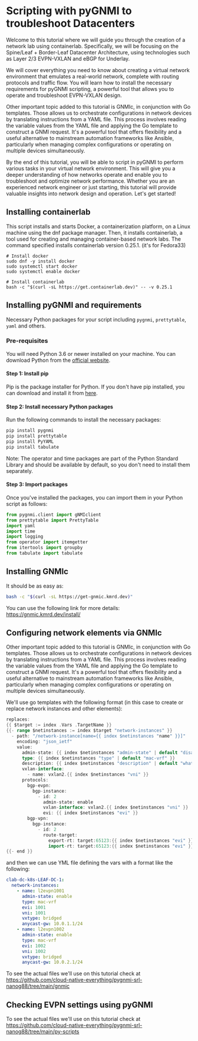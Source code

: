 # Scripting with pyGNMI to troubleshoot Datacenters

Welcome to this tutorial where we will guide you through the creation of a network lab using containerlab. Specifically, we will be focusing on the Spine/Leaf + Border-Leaf Datacenter Architecture, using technologies such as Layer 2/3 EVPN-VXLAN and eBGP for Underlay.

We will cover everything you need to know about creating a virtual network environment that emulates a real-world network, complete with routing protocols and traffic flow. You will learn how to install the necessary requirements for pyGNMI scripting, a powerful tool that allows you to operate and troubleshoot EVPN-VXLAN design.

Other important topic added to this tutorial is GNMIc, in conjunction with Go templates. Those allows us to orchestrate configurations in network devices by translating instructions from a YAML file. This process involves reading the variable values from the YAML file and applying the Go template to construct a GNMI request. It's a powerful tool that offers flexibility and a useful alternative to mainstream automation frameworks like Ansible, particularly when managing complex configurations or operating on multiple devices simultaneously.

By the end of this tutorial, you will be able to script in pyGNMI to perform various tasks in your virtual network environment. This will give you a deeper understanding of how networks operate and enable you to troubleshoot and optimize network performance. Whether you are an experienced network engineer or just starting, this tutorial will provide valuable insights into network design and operation. Let's get started!

## Installing containerlab

This script installs and starts Docker, a containerization platform, on a Linux machine using the dnf package manager. Then, it installs containerlab, a tool used for creating and managing container-based network labs. The command specified installs containerlab version 0.25.1. (it's for Fedora33)

```
# Install docker
sudo dnf -y install docker
sudo systemctl start docker
sudo systemctl enable docker

# Install containerlab
bash -c "$(curl -sL https://get.containerlab.dev)" -- -v 0.25.1
```

## Installing pyGNMI and requirements

Necessary Python packages for your script including `pygnmi`, `prettytable`, `yaml` and others.

### Pre-requisites

You will need Python 3.6 or newer installed on your machine. You can download Python from the [official website](https://www.python.org/downloads/).


#### Step 1: Install pip

Pip is the package installer for Python. If you don't have pip installed, you can download and install it from [here](https://pip.pypa.io/en/stable/installing/).

#### Step 2: Install necessary Python packages

Run the following commands to install the necessary packages:

```bash
pip install pygnmi
pip install prettytable
pip install PyYAML
pip install tabulate
```

Note: The operator and time packages are part of the Python Standard Library and should be available by default, so you don't need to install them separately.

#### Step 3: Import packages
Once you've installed the packages, you can import them in your Python script as follows:

```python
from pygnmi.client import gNMIclient
from prettytable import PrettyTable
import yaml
import time
import logging
from operator import itemgetter
from itertools import groupby
from tabulate import tabulate

```

## Installing GNMIc

It should be as easy as:
```bash
bash -c "$(curl -sL https://get-gnmic.kmrd.dev)"
```

You can use the following link for more details: https://gnmic.kmrd.dev/install/


## Configuring network elements via GNMIc
Other important topic added to this tutorial is GNMIc, in conjunction with Go templates. Those allows us to orchestrate configurations in network devices by translating instructions from a YAML file. This process involves reading the variable values from the YAML file and applying the Go template to construct a GNMI request. It's a powerful tool that offers flexibility and a useful alternative to mainstream automation frameworks like Ansible, particularly when managing complex configurations or operating on multiple devices simultaneously.

We'll use go templates with the following format (in this case to create or replace network instances and other elements):
```go
replaces:
{{ $target := index .Vars .TargetName }}
{{- range $netinstances := index $target "network-instances" }}
  - path: "/network-instance[name={{ index $netinstances "name" }}]"
    encoding: "json_ietf"
    value: 
      admin-state: {{ index $netinstances "admin-state" | default "disable" }}
      type: {{ index $netinstances "type" | default "mac-vrf" }}
      description: {{ index $netinstances "description" | default "whatever" }}
      vxlan-interface:
        - name: vxlan2.{{ index $netinstances "vni" }}
      protocols:
        bgp-evpn:
          bgp-instance:
            - id: 2
              admin-state: enable
              vxlan-interface: vxlan2.{{ index $netinstances "vni" }}
              evi: {{ index $netinstances "evi" }}
        bgp-vpn:
          bgp-instance:
            - id: 2
              route-target:
                export-rt: target:65123:{{ index $netinstances "evi" }}
                import-rt: target:65123:{{ index $netinstances "evi" }}                           
{{- end }}
```

and then we can use YML file defining the vars with a format like the following:
```yaml
clab-dc-k8s-LEAF-DC-1:
  network-instances:
    - name: l2evpn1001
      admin-state: enable
      type: mac-vrf
      evi: 1001
      vni: 1001
      vxtype: bridged
      anycast-gw: 10.0.1.1/24
    - name: l2evpn1002
      admin-state: enable
      type: mac-vrf
      evi: 1002
      vni: 1002
      vxtype: bridged
      anycast-gw: 10.0.2.1/24
```


To see the actual files we'll use on this tutorial check at https://github.com/cloud-native-everything/pygnmi-srl-nanog88/tree/main/gnmic

## Checking EVPN settings using pyGNMI

To see the actual files we'll use on this tutorial check at https://github.com/cloud-native-everything/pygnmi-srl-nanog88/tree/main/py-scripts